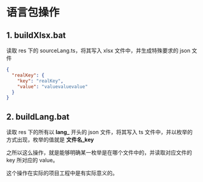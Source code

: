 # 语言包操作

## 1. buildXlsx.bat

读取 res 下的 sourceLang.ts，将其写入 xlsx 文件中，并生成特殊要求的 json 文件

```json
{
  "realKey": {
    "key": "realKey",
    "value": "valuevaluevalue" 
  }
}
```

## 2. buildLang.bat

读取 res 下的所有以 **lang_** 开头的 json 文件，将其写入 ts 文件中，并以枚举的方式出现，枚举的值就是 **文件名_key**

之所以这么操作，就是能够明确某一枚举是在哪个文件中的，并读取对应文件的 key 所对应的 value。

这个操作在实际的项目工程中是有实际意义的。
